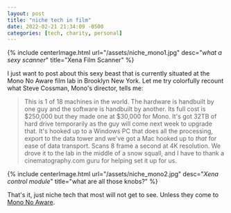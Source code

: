 ```yaml
---
layout: post
title: "niche tech in film"
date: 2022-02-21 21:34:09 -0500
categories: [tech, charity, personal]
---
```


{% include centerImage.html url="/assets/niche_mono1.jpg" desc="<i>what a sexy scanner</i>" title="Xena Film Scanner" %}

I just want to post about this sexy beast that is currently situated at the Mono No Aware film lab in Brooklyn New York. Let me try colorfully recount what Steve Cossman, Mono's director, tells me:

> This is 1 of 18 machines in the world. The hardware is handbuilt by one guy and the software is handbuilt by another.  Its full cost is \$250,000 but they made one at \$30,000 for Mono. It's got 32TB of hard drive temporarily as the guy will come next week to upgrade that. It's hooked up to a Windows PC that does all the processing, export to the data tower and we've got a Mac hooked up to _that_ for ease of data transport. Scans 8 frame a second at 4K resolution. We drove it to the lab in the middle of a snow squall, and I have to thank a cinematography.com guru for helping set it up for us.

{% include centerImage.html url="/assets/niche_mono2.jpg" desc="<i>Xena control module</i>" title="what are all those knobs?" %}

That's it, just niche tech that most will not get to see. Unless they come to [Mono No Aware](http://mononoawarefilm.com/).